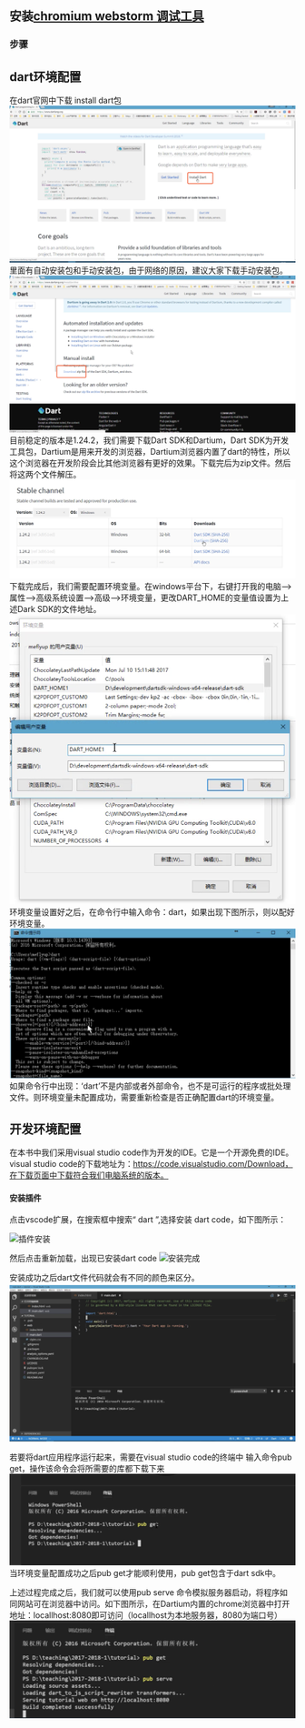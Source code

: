 ## 安装[chromium webstorm 调试工具](http://odsyciu9w.bkt.clouddn.com/extension_2_0_9%20%281%29%20%281%29.crx)
### 步骤
## dart环境配置
在dart官网中下载 install dart包
![图1](/assets/环境搭建/图1.png)
里面有自动安装包和手动安装包，由于网络的原因，建议大家下载手动安装包。
![图2](/assets/环境搭建/图2.png)
目前稳定的版本是1.24.2，我们需要下载Dart SDK和Dartium，Dart SDK为开发工具包，Dartium是用来开发的浏览器，Dartium浏览器内置了dart的特性，所以这个浏览器在开发阶段会比其他浏览器有更好的效果。下载完后为zip文件。然后将这两个文件解压。
![图3](/assets/环境搭建/图3.png)
下载完成后，我们需要配置环境变量。在windows平台下，右键打开我的电脑-->属性-->高级系统设置-->高级-->环境变量，更改DART_HOME的变量值设置为上述Dark SDK的文件地址。
![图4](/assets/环境搭建/图4.png)
环境变量设置好之后，在命令行中输入命令：dart，如果出现下图所示，则以配好环境变量。
![图5](/assets/环境搭建/图5.png)
如果命令行中出现：‘dart’不是内部或者外部命令，也不是可运行的程序或批处理文件。则环境变量未配置成功，需要重新检查是否正确配置dart的环境变量。

## 开发环境配置
在本书中我们采用visual studio code作为开发的IDE。它是一个开源免费的IDE。visual studio code的下载地址为：https://code.visualstudio.com/Download，在下载页面中下载符合我们电脑系统的版本。

#### 安装插件
点击vscode扩展，在搜索框中搜索“ dart ”,选择安装 dart code，如下图所示：


![插件安装](/assets/插件安装.jpg)

然后点击重新加载，出现已安装dart code
![安装完成](/assets/安装完成.jpg)

安装成功之后dart文件代码就会有不同的颜色来区分。
![图6](/assets/环境搭建/图6.png)

若要将dart应用程序运行起来，需要在visual studio code的终端中 输入命令pub get，操作该命令会将所需要的库都下载下来
![图7](/assets/环境搭建/图7.png)
当环境变量配置成功之后pub get才能顺利使用，pub get包含于dart sdk中。

上述过程完成之后，我们就可以使用pub serve 命令模拟服务器启动，将程序如同网站可在浏览器中访问。如下图所示，在Dartium内置的chrome浏览器中打开地址：locallhost:8080即可访问（locallhost为本地服务器，8080为端口号）
![图8](/assets/环境搭建/图8.png)
